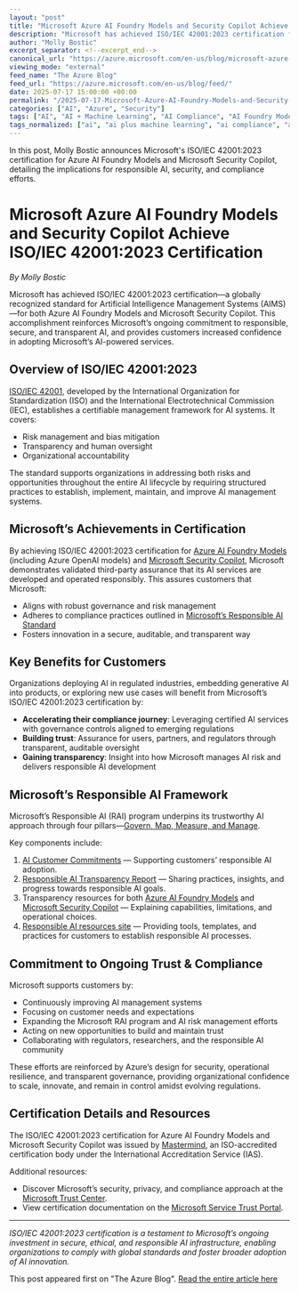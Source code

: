 ```yaml
---
layout: "post"
title: "Microsoft Azure AI Foundry Models and Security Copilot Achieve ISO/IEC 42001:2023 Certification"
description: "Microsoft has achieved ISO/IEC 42001:2023 certification for Azure AI Foundry Models and Microsoft Security Copilot, showcasing their commitment to responsible, secure, and transparent AI management. This globally recognized certification establishes Microsoft’s alignment with international standards in AI governance, risk, and compliance."
author: "Molly Bostic"
excerpt_separator: <!--excerpt_end-->
canonical_url: "https://azure.microsoft.com/en-us/blog/microsoft-azure-ai-foundry-models-and-microsoft-security-copilot-achieve-iso-iec-420012023-certification/"
viewing_mode: "external"
feed_name: "The Azure Blog"
feed_url: "https://azure.microsoft.com/en-us/blog/feed/"
date: 2025-07-17 15:00:00 +00:00
permalink: "/2025-07-17-Microsoft-Azure-AI-Foundry-Models-and-Security-Copilot-Achieve-ISOIEC-420012023-Certification.html"
categories: ["AI", "Azure", "Security"]
tags: ["AI", "AI + Machine Learning", "AI Compliance", "AI Foundry Models", "AI Governance", "AI Lifecycle", "AI Risk Management", "Azure", "Cloud Platform", "Copilot", "ISO/IEC 42001:2023", "Microsoft Azure", "Microsoft Security Copilot", "News", "Operational Resilience", "Regulatory Standards", "Responsible AI", "Security", "Security Certification", "Trust And Transparency"]
tags_normalized: ["ai", "ai plus machine learning", "ai compliance", "ai foundry models", "ai governance", "ai lifecycle", "ai risk management", "azure", "cloud platform", "copilot", "isoslashiec 420012023", "microsoft azure", "microsoft security copilot", "news", "operational resilience", "regulatory standards", "responsible ai", "security", "security certification", "trust and transparency"]
---
```


In this post, Molly Bostic announces Microsoft's ISO/IEC 42001:2023 certification for Azure AI Foundry Models and Microsoft Security Copilot, detailing the implications for responsible AI, security, and compliance efforts.<!--excerpt_end-->

# Microsoft Azure AI Foundry Models and Security Copilot Achieve ISO/IEC 42001:2023 Certification

*By Molly Bostic*

Microsoft has achieved ISO/IEC 42001:2023 certification—a globally recognized standard for Artificial Intelligence Management Systems (AIMS)—for both Azure AI Foundry Models and Microsoft Security Copilot. This accomplishment reinforces Microsoft’s ongoing commitment to responsible, secure, and transparent AI, and provides customers increased confidence in adopting Microsoft’s AI-powered services.

## Overview of ISO/IEC 42001:2023

[ISO/IEC 42001](https://www.iso.org/standard/42001), developed by the International Organization for Standardization (ISO) and the International Electrotechnical Commission (IEC), establishes a certifiable management framework for AI systems. It covers:

- Risk management and bias mitigation
- Transparency and human oversight
- Organizational accountability

The standard supports organizations in addressing both risks and opportunities throughout the entire AI lifecycle by requiring structured practices to establish, implement, maintain, and improve AI management systems.

## Microsoft’s Achievements in Certification

By achieving ISO/IEC 42001:2023 certification for [Azure AI Foundry Models](https://azure.microsoft.com/en-us/products/ai-model-catalog) (including Azure OpenAI models) and [Microsoft Security Copilot](https://www.microsoft.com/en-us/security/business/ai-machine-learning/microsoft-security-copilot), Microsoft demonstrates validated third-party assurance that its AI services are developed and operated responsibly. This assures customers that Microsoft:

- Aligns with robust governance and risk management
- Adheres to compliance practices outlined in [Microsoft’s Responsible AI Standard](https://cdn-dynmedia-1.microsoft.com/is/content/microsoftcorp/microsoft/final/en-us/microsoft-brand/documents/Microsoft-Responsible-AI-Standard-General-Requirements.pdf?culture=en-us&country=us)
- Fosters innovation in a secure, auditable, and transparent way

## Key Benefits for Customers

Organizations deploying AI in regulated industries, embedding generative AI into products, or exploring new use cases will benefit from Microsoft’s ISO/IEC 42001:2023 certification by:

- **Accelerating their compliance journey**: Leveraging certified AI services with governance controls aligned to emerging regulations
- **Building trust**: Assurance for users, partners, and regulators through transparent, auditable oversight
- **Gaining transparency**: Insight into how Microsoft manages AI risk and delivers responsible AI development

## Microsoft’s Responsible AI Framework

Microsoft’s Responsible AI (RAI) program underpins its trustworthy AI approach through four pillars—[Govern, Map, Measure, and Manage](https://www.microsoft.com/en-us/corporate-responsibility/responsible-ai-transparency-report/).

Key components include:

1. [AI Customer Commitments](https://blogs.microsoft.com/blog/2023/06/08/announcing-microsofts-ai-customer-commitments/) — Supporting customers’ responsible AI adoption.
2. [Responsible AI Transparency Report](https://www.microsoft.com/en-us/corporate-responsibility/responsible-ai-transparency-report/) — Sharing practices, insights, and progress towards responsible AI goals.
3. Transparency resources for both [Azure AI Foundry Models](https://learn.microsoft.com/en-us/azure/ai-foundry/responsible-ai/openai/transparency-note?tabs=text) and [Microsoft Security Copilot](https://learn.microsoft.com/en-us/copilot/security/rai-faqs-security-copilot) — Explaining capabilities, limitations, and operational choices.
4. [Responsible AI resources site](https://www.microsoft.com/en-us/ai/tools-practices) — Providing tools, templates, and practices for customers to establish responsible AI processes.

## Commitment to Ongoing Trust & Compliance

Microsoft supports customers by:

- Continuously improving AI management systems
- Focusing on customer needs and expectations
- Expanding the Microsoft RAI program and AI risk management efforts
- Acting on new opportunities to build and maintain trust
- Collaborating with regulators, researchers, and the responsible AI community

These efforts are reinforced by Azure’s design for security, operational resilience, and transparent governance, providing organizational confidence to scale, innovate, and remain in control amidst evolving regulations.

## Certification Details and Resources

The ISO/IEC 42001:2023 certification for Azure AI Foundry Models and Microsoft Security Copilot was issued by [Mastermind](https://mastermindassurance.com/), an ISO-accredited certification body under the International Accreditation Service (IAS).

Additional resources:

- Discover Microsoft’s security, privacy, and compliance approach at the [Microsoft Trust Center](https://www.microsoft.com/en-us/trust-center).
- View certification documentation on the [Microsoft Service Trust Portal](https://servicetrust.microsoft.com/DocumentPage/63208973-60e7-4d18-882b-bd2425cc881b).

---

*ISO/IEC 42001:2023 certification is a testament to Microsoft’s ongoing investment in secure, ethical, and responsible AI infrastructure, enabling organizations to comply with global standards and foster broader adoption of AI innovation.*

This post appeared first on "The Azure Blog". [Read the entire article here](https://azure.microsoft.com/en-us/blog/microsoft-azure-ai-foundry-models-and-microsoft-security-copilot-achieve-iso-iec-420012023-certification/)
